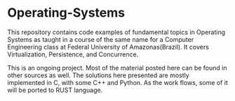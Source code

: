 # Operating-Systems
This repository contains code examples of fundamental topics in Operating Systems as taught in a course of the same name for a Computer Engineering class at Federal University of Amazonas(Brazil). It covers Virtualization, Persistence, and Concurrence.

This is an ongoing project. Most of the material posted here can be found in other sources as well. The solutions here presented are mostly implemented in C, with some C++ and Python. As the work flows, some of it will be ported to RUST language.
